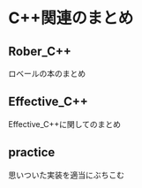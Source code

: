 # C++関連のまとめ

## Rober_C++ 
ロベールの本のまとめ
## Effective_C++
Effective_C++に関してのまとめ
## practice
思いついた実装を適当にぶちこむ